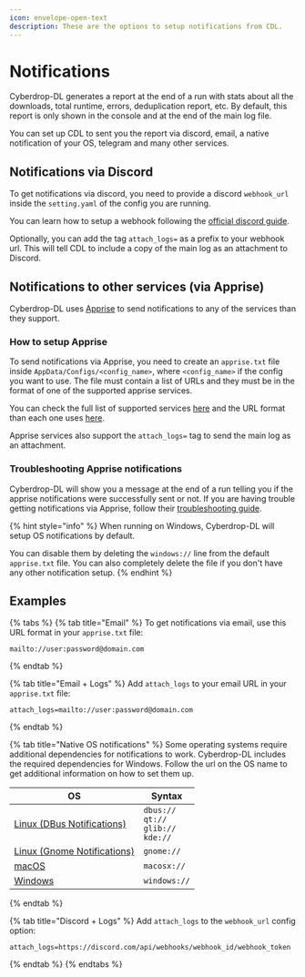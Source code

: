 ```yaml
---
icon: envelope-open-text
description: These are the options to setup notifications from CDL.
---
```


# Notifications

Cyberdrop-DL generates a report at the end of a run with stats about all the downloads, total runtime, errors, deduplication report, etc. By default, this report is only shown in the console and at the end of the main log file.

You can set up CDL to sent you the report via discord, email, a native notification of your OS, telegram and many other services.

## Notifications via Discord

To get notifications via discord, you need to provide a discord `webhook_url` inside the `setting.yaml` of the config you are running.

You can learn how to setup a webhook following the [official discord guide](https://support.discord.com/hc/en-us/articles/228383668-Intro-to-Webhooks).

Optionally, you can add the tag `attach_logs=` as a prefix to your webhook url. This will tell CDL to include a copy of the main log as an attachment to Discord.

## Notifications to other services (via Apprise)

Cyberdrop-DL uses [Apprise](https://github.com/caronc/apprise) to send notifications to any of the services than they support.

### How to setup Apprise

To send notifications via Apprise, you need to create an `apprise.txt` file inside `AppData/Configs/<config_name>`, where `<config_name>` if the config you want to use. The file must contain a list of URLs and they must be in the format of one of the supported apprise services.

You can check the full list of supported services [here](https://github.com/caronc/apprise/wiki) and the URL format than each one uses [here](https://github.com/caronc/apprise?tab=readme-ov-file#supported-notifications).

Apprise services also support the `attach_logs=` tag to send the main log as an attachment.

### Troubleshooting Apprise notifications

Cyberdrop-DL will show you a message at the end of a run telling you if the apprise notifications were successfully sent or not. If you are having trouble getting notifications via Apprise, follow their [troubleshooting guide](https://github.com/caronc/apprise/wiki/Troubleshooting).

{% hint style="info" %}
When running on Windows, Cyberdrop-DL will setup OS notifications by default.

You can disable them by deleting the `windows://` line from the default `apprise.txt` file. You can also completely delete the file if you don't have any other notification setup.
{% endhint %}

## Examples

{% tabs %}
{% tab title="Email" %}
To get notifications via email, use this URL format in your `apprise.txt` file:

```shell
mailto://user:password@domain.com
```

{% endtab %}

{% tab title="Email + Logs" %}
Add `attach_logs` to your email URL in your `apprise.txt` file:

```shell
attach_logs=mailto://user:password@domain.com
```

{% endtab %}

{% tab title="Native OS notifications" %}
Some operating systems require additional dependencies for notifications to work. Cyberdrop-DL includes the required dependencies for Windows. Follow the url on the OS name to get additional information on how to set them up.

| OS | Syntax|
| ---- | --- |
|[Linux (DBus Notifications)](https://github.com/caronc/apprise/wiki/Notify_dbus) | `dbus://` <br> `qt://` <br> `glib://` <br> `kde://`|
|[Linux (Gnome Notifications)](https://github.com/caronc/apprise/wiki/Notify_gnome) | `gnome://` |
|[macOS](https://github.com/caronc/apprise/wiki/Notify_macosx)  | `macosx://`   |
|[Windows](https://github.com/caronc/apprise/wiki/Notify_windows)| `windows://` |

{% endtab %}

{% tab title="Discord + Logs" %}
Add `attach_logs` to the `webhook_url` config option:

```shell
attach_logs=https://discord.com/api/webhooks/webhook_id/webhook_token
```

{% endtab %}
{% endtabs %}
